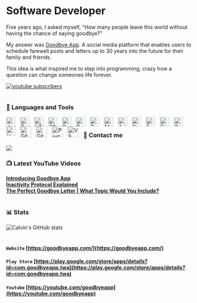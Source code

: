 # Software Developer 

   Five years ago, I asked myself, "How many people leave this world without having the chance of saying goodbye?"
   
   My answer was [Goodbye App](https://goodbyeapp.com/). A social media platform that enables users to schedule farewell posts and letters up to 30 years into the future for their family and friends. 
   
   This idea is what inspired me to step into programming, crazy how a question can change someones life forever.

   <p align="left">
      <a href="https://www.youtube.com/@goodbyeapp?sub_confirmation=1">
         <img alt="youtube subscribers" title="Subscribe to my YouTube channel" src="https://custom-icon-badges.demolab.com/youtube/channel/subscribers/UCeAG5cAQLzfD8Zgk_-Uzqnw?color=%23E05D44&label=SUBSCRIBE&logo=video&logoColor=white&style=for-the-badge&labelColor=CE4630"/></a> 
   </p>
   
   #

### 🧰 Languages and Tools

<!-- Core Languages -->
<img align="left" alt="JavaScript" width="25px" style="padding-right:10px;" src="https://cdn.jsdelivr.net/gh/devicons/devicon/icons/javascript/javascript-plain.svg" />
<img align="left" alt="TypeScript" width="25px" style="padding-right:10px;" src="https://cdn.jsdelivr.net/gh/devicons/devicon/icons/typescript/typescript-plain.svg" />
<img align="left" alt="HTML" width="25px" style="padding-right:10px;" src="https://cdn.jsdelivr.net/gh/devicons/devicon/icons/html5/html5-plain.svg" />
<img align="left" alt="CSS" width="25px" style="padding-right:10px;" src="https://cdn.jsdelivr.net/gh/devicons/devicon/icons/css3/css3-plain.svg" />

<!-- Frameworks and Libraries -->
<img align="left" alt="React" width="25px" style="padding-right:10px;" src="https://cdn.jsdelivr.net/gh/devicons/devicon/icons/react/react-original.svg" />
<img align="left" alt="Redux" width="25px" style="padding-right:10px;" src="https://cdn.jsdelivr.net/gh/devicons/devicon@latest/icons/redux/redux-original.svg" />
<img align="left" alt="React Router" width="25px" style="padding-right:10px;" src="https://cdn.jsdelivr.net/gh/devicons/devicon@latest/icons/reactrouter/reactrouter-original.svg" />
<img align="left" alt="Material UI" width="25px" style="padding-right:10px;" src="https://cdn.jsdelivr.net/gh/devicons/devicon@latest/icons/materialui/materialui-original.svg" />
<img align="left" alt="Axios" width="25px" style="padding-right:10px;" src="https://cdn.jsdelivr.net/gh/devicons/devicon@latest/icons/axios/axios-plain.svg" />

<!-- Backend and Cloud -->
<img align="left" alt="NodeJS" width="25px" style="padding-right:10px;" src="https://cdn.jsdelivr.net/gh/devicons/devicon/icons/nodejs/nodejs-original.svg" />
<img align="left" alt="Express" width="25px" style="padding-right:10px;" src="https://cdn.jsdelivr.net/gh/devicons/devicon@latest/icons/express/express-original.svg" />          
<img align="left" alt="Firebase" width="25px" style="padding-right:10px;" src="https://cdn.jsdelivr.net/gh/devicons/devicon@latest/icons/firebase/firebase-original.svg" />
<img align="left" alt="Google Cloud Platform" width="25px" style="padding-right:10px;" src="https://cdn.jsdelivr.net/gh/devicons/devicon@latest/icons/googlecloud/googlecloud-original.svg" />
<img align="left" alt="Handlebars" width="25px" style="padding-right:10px;" src="https://cdn.jsdelivr.net/gh/devicons/devicon@latest/icons/handlebars/handlebars-original.svg" />
          
<!-- Tools -->
<img align="left" alt="Git" width="30px" style="padding-right:10px;" src="https://cdn.jsdelivr.net/gh/devicons/devicon/icons/git/git-original.svg" />
<img align="left" alt="GitHub" width="30px" style="padding-right:10px;" src="https://cdn.jsdelivr.net/gh/devicons/devicon/icons/github/github-original.svg" />
<img align="left" alt="Postman" width="30px" style="padding-right:10px;" src="https://cdn.jsdelivr.net/gh/devicons/devicon@latest/icons/postman/postman-original.svg" />
<img align="left" alt="VS Code" width="30px" style="padding-right:10px;" src="https://cdn.jsdelivr.net/gh/devicons/devicon@latest/icons/vscode/vscode-original.svg" />          
<!-- <img align="left" alt="Slack" width="30px" style="padding-right:10px;" src="https://cdn.jsdelivr.net/gh/devicons/devicon@latest/icons/slack/slack-original.svg" /> when future job! -->
<!-- <img align="left" alt="Tailwind CSS" width="30px" style="padding-right:10px;" src="https://cdn.jsdelivr.net/gh/devicons/devicon@latest/icons/tailwindcss/tailwindcss-original-wordmark.svg" /> when future job! -->
          
          
<br />


### 📨 Contact me
  <a href="https://www.linkedin.com/in/calvinjamesheath/">
    <img src="https://img.shields.io/badge/linkedin-1DA1F2?style=for-the-badge&logo=linkedin&logoColor=white" />    
  </a>
<br />

### 📺 Latest YouTube Videos
**[Introducing Goodbye App](https://www.youtube.com/watch?v=1-xATA1lZUc)**
<br />
**[Inactivity Protocol Explained](https://www.youtube.com/watch?v=3fTUwY2Sxxw&t=4s)**
<br />
**[The Perfect Goodbye Letter | What Topic Would You Include?](https://www.youtube.com/watch?v=TLze4jPOIp4)**

#

### 📊 Stats

![Calvin's GitHub stats](https://github-readme-stats.vercel.app/api?username=calvinjamesheath&show_icons=true&theme=merko)

#


#### **`Website`** [https://goodbyeapp.com/](https://goodbyeapp.com/) 
#### **`Play Store`**  [https://play.google.com/store/apps/details?id=com.goodbyeapp.twa](https://play.google.com/store/apps/details?id=com.goodbyeapp.twa)
#### **`Youtube`** [https://youtube.com/goodbyeapp](https://youtube.com/goodbyeapp)
 


